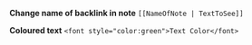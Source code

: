 **Change name of backlink in note**
`[[NameOfNote | TextToSee]]`

**Coloured text**
`<font style="color:green">Text Color</font>`
